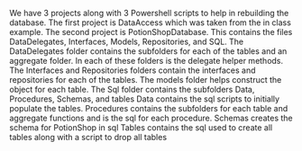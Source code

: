 We have 3 projects along with 3 Powershell scripts to help in rebuilding the database. 
The first project is DataAccess which was taken from the in class example.
The second project is PotionShopDatabase. This contains the files DataDelegates, Interfaces, Models, Repositories, and SQL.
The DataDelegates folder contains the subfolders for each of the tables and an aggregate folder. In each of these folders is the delegate helper methods.
The Interfaces and Repositories folders contain the interfaces and repositories for each of the tables.
The models folder helps construct the object for each table.
The Sql folder contains the subfolders Data, Procedures, Schemas, and tables
  Data contains the sql scripts to initially populate the tables.
  Procedures contains the subfolders for each table and aggregate functions and is the sql for each procedure.
  Schemas creates the schema for PotionShop in sql
  Tables contains the sql used to create all tables along with a script to drop all tables
